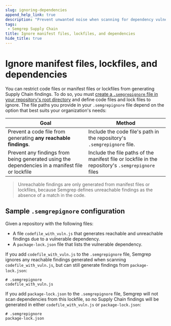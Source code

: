 ```yaml
---
slug: ignoring-dependencies
append_help_link: true
description: "Prevent unwanted noise when scanning for dependency vulnerabilities by ignoring manifest files, lockfiles, or code files."
tags:
 - Semgrep Supply Chain
title: Ignore manifest files, lockfiles, and dependencies
hide_title: true
---
```


# Ignore manifest files, lockfiles, and dependencies

You can restrict code files or manifest files or lockfiles from generating Supply Chain findings. To do so, you must [create a `.semgrepignore` file in your repository's root directory](/ignoring-files-folders-code/#define-ignored-files-and-folders-in-semgrep-appsec-platform) and define code files and lock files to ignore. The file paths you provide in your `.semgrepignore` file depend on the option that best suits your organization's needs:

| Goal | Method |
| ---- | ------ |
| Prevent a code file from generating **any reachable findings**. | Include the code file's path in the repository's `.semgrepignore` file. |
| Prevent any findings from being generated using the dependencies in a manifest file or lockfile | Include the file paths of the manifest file or lockfile in the repository's `.semgrepignore` files |


> Unreachable findings are only generated from manifest files or lockfiles, because Semgrep defines unreachable findings as the absence of a match in the code.

## Sample `.semgrepignore` configuration

Given a repository with the following files:

* A file `codefile_with_vuln.js` that generates reachable and unreachable findings due to a vulnerable dependency.
* A `package-lock.json` file that lists the vulnerable dependency.

If you add `codefile_with_vuln.js` to the `.semgrepignore` file, Semgrep ignores any reachable findings generated when scanning `codefile_with_vuln.js`, but can still generate findings from `package-lock.json`:

```
# .semgrepignore
codefile_with_vuln.js
```

If you add `package-lock.json` to the `.semgrepignore` file, Semgrep will not scan dependencies from this lockfile, so no Supply Chain findings will be generated in either `codefile_with_vuln.js` or `package-lock.json`:

```
# .semgrepignore
package-lock.json
````
